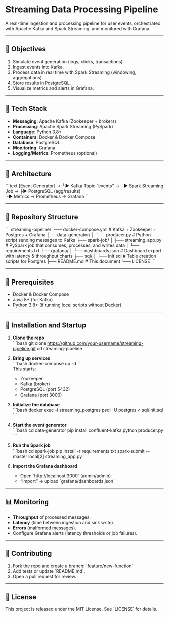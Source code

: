 # Streaming Data Processing Pipeline

A real-time ingestion and processing pipeline for user events, orchestrated with Apache Kafka and Spark Streaming, and monitored with Grafana.

---

## 🎯 Objectives

1. Simulate event generation (logs, clicks, transactions).  
2. Ingest events into Kafka.  
3. Process data in real time with Spark Streaming (windowing, aggregations).  
4. Store results in PostgreSQL.  
5. Visualize metrics and alerts in Grafana.

---

## 🧰 Tech Stack

- **Messaging**: Apache Kafka (Zookeeper + brokers)  
- **Processing**: Apache Spark Streaming (PySpark)  
- **Language**: Python 3.8+  
- **Containers**: Docker & Docker Compose  
- **Database**: PostgreSQL  
- **Monitoring**: Grafana  
- **Logging/Metrics**: Prometheus (optional)  

---

## 📐 Architecture

\`\`\`text
[Event Generator] →
  └▶ Kafka Topic “events” →
      └▶ Spark Streaming Job →
          ├▶ PostgreSQL (agg/results)  
          └▶ Metrics → Prometheus → Grafana
\`\`\`

---

## 📂 Repository Structure

\`\`\`
streaming-pipeline/
├── docker-compose.yml        # Kafka + Zookeeper + Postgres + Grafana
├── data-generator/
│   └── producer.py           # Python script sending messages to Kafka
├── spark-job/
│   ├── streaming_app.py      # PySpark job that consumes, processes, and writes data
│   └── requirements.txt
├── grafana/
│   └── dashboards.json       # Dashboard export with latency & throughput charts
├── sql/
│   └── init.sql              # Table creation scripts for Postgres
├── README.md                 # This document
└── LICENSE
\`\`\`

---

## 🔧 Prerequisites

- Docker & Docker Compose  
- Java 8+ (for Kafka)  
- Python 3.8+ (if running local scripts without Docker)  

---

## 🚀 Installation and Startup

1. **Clone the repo**  
   \`\`\`bash
   git clone https://github.com/your-username/streaming-pipeline.git
   cd streaming-pipeline
   \`\`\`

2. **Bring up services**  
   \`\`\`bash
   docker-compose up -d
   \`\`\`  
   This starts:  
   - Zookeeper  
   - Kafka (broker)  
   - PostgreSQL (port 5432)  
   - Grafana (port 3000)

3. **Initialize the database**  
   \`\`\`bash
   docker exec -i streaming_postgres psql -U postgres < sql/init.sql
   \`\`\`

4. **Start the event generator**  
   \`\`\`bash
   cd data-generator
   pip install confluent-kafka
   python producer.py
   \`\`\`

5. **Run the Spark job**  
   \`\`\`bash
   cd spark-job
   pip install -r requirements.txt
   spark-submit --master local[2] streaming_app.py
   \`\`\`

6. **Import the Grafana dashboard**  
   - Open \`http://localhost:3000\` (admin/admin)  
   - “Import” → upload \`grafana/dashboards.json\`

---

## 📊 Monitoring

- **Throughput** of processed messages.  
- **Latency** (time between ingestion and sink write).  
- **Errors** (malformed messages).  
- Configure Grafana alerts (latency thresholds or job failures).

---

## 🤝 Contributing

1. Fork the repo and create a branch: \`feature/new-function\`  
2. Add tests or update \`README.md\`.  
3. Open a pull request for review.

---

## 📜 License

This project is released under the MIT License. See \`LICENSE\` for details.
